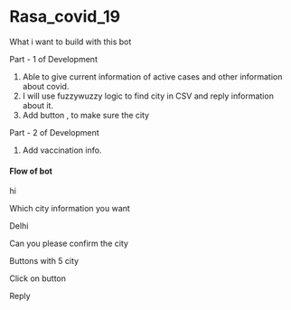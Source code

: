 # Rasa_covid_19

What i want to build with this bot

Part - 1 of Development
1) Able to give current information of active cases and other information about covid.
2) I will use fuzzywuzzy logic to find city in CSV and reply information about it.
3) Add button , to make sure the city

Part - 2 of Development
1) Add vaccination info.

#### Flow of bot
hi

Which city information you want

Delhi

Can you please confirm the city 

Buttons with 5 city

Click on button

Reply   